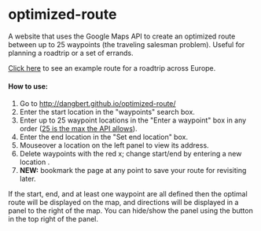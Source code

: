 # optimized-route
A website that uses the Google Maps API to create an optimized route between up to 25 waypoints (the traveling salesman problem). Useful for planning a roadtrip or a set of errands.

[Click here](http://dangbert.github.io/optimized-route/?waypoint=ChIJVXealLU_xkcRja_At0z9AGY%2CChIJgTwKgJcpQg0RaSKMYcHeNsQ%2CChIJdxs61MA5jkcRmmVXBP5fVcs%2CChIJ-88eGYp1nkcRpm2C9-efi7g%2CChIJ7feaKmwD7UcRzffjOYpAeqI&start=ChIJtTeDfh9w5kcRJEWRKN1Yy6I&end=ChIJ8UNwBh-9oRQR3Y1mdkU1Nic) to see an example route for a roadtrip across Europe.

#### How to use: ####
1.  Go to http://dangbert.github.io/optimized-route/
2.  Enter the start location in the "waypoints" search box.
3.  Enter up to 25 waypoint locations in the "Enter a waypoint" box in any order ([25 is the max the API allows](https://developers.google.com/maps/documentation/javascript/directions#waypoint-limits)).
4.  Enter the end location in the "Set end location" box.
5.  Mouseover a location on the left panel to view its address.
6.  Delete waypoints with the red x; change start/end by entering a new location .
7. **NEW:** bookmark the page at any point to save your route for revisiting later.

If the start, end, and at least one waypoint are all defined then the optimal route will be displayed on the map, and directions will be displayed in a panel to the right of the map.  You can hide/show the panel using the button in the top right of the panel.
